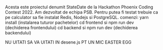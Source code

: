 Acesta este proiectul denumit StateDate de la Hackathon Phoenix Coding Contest 2022. Am dezvoltat de echipa PSB.
Pentru putea fi testat trebuie ca pe calculator sa fie instalat Redis, Nodejs si PostgreSQL.
comenzi:
yarn install (instalarea tuturor pachetelor)
cd frontend si npm run dev (dechiderea frontendului)
cd backend si npm run dev (dechiderea backendului)

NU UITATI SA VA UITATI IN desene.js PT UN MIC EASTER EGG